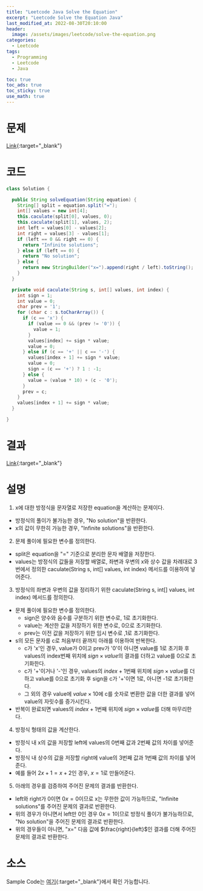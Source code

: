 ```yaml
---
title: "Leetcode Java Solve the Equation"
excerpt: "Leetcode Solve the Equation Java"
last_modified_at: 2022-08-30T20:10:00
header:
  image: /assets/images/leetcode/solve-the-equation.png
categories:
  - Leetcode
tags:
  - Programming
  - Leetcode
  - Java

toc: true
toc_ads: true
toc_sticky: true
use_math: true
---
```

# 문제
[Link](https://leetcode.com/problems/solve-the-equation/){:target="_blank"}

# 코드
```java
class Solution {

  public String solveEquation(String equation) {
    String[] split = equation.split("=");
    int[] values = new int[4];
    this.caculate(split[0], values, 0);
    this.caculate(split[1], values, 2);
    int left = values[0] - values[2];
    int right = values[3] - values[1];
    if (left == 0 && right == 0) {
      return "Infinite solutions";
    } else if (left == 0) {
      return "No solution";
    } else {
      return new StringBuilder("x=").append(right / left).toString();
    }
  }

  private void caculate(String s, int[] values, int index) {
    int sign = 1;
    int value = 0;
    char prev = '1';
    for (char c : s.toCharArray()) {
      if (c == 'x') {
        if (value == 0 && (prev != '0')) {
          value = 1;
        }
        values[index] += sign * value;
        value = 0;
      } else if (c == '+' || c == '-') {
        values[index + 1] += sign * value;
        value = 0;
        sign = (c == '+') ? 1 : -1;
      } else {
        value = (value * 10) + (c - '0');
      }
      prev = c;
    }
    values[index + 1] += sign * value;
  }

}
```

# 결과
[Link](https://leetcode.com/submissions/detail/787084478/){:target="_blank"}

# 설명
1. x에 대한 방정식을 문자열로 저장한 equation을 계산하는 문제이다.
- 방정식의 풀이가 불가능한 경우, "No solution"을 반환한다.
- x의 값이 무한히 가능한 경우, "Infinite solutions"을 반환한다.

2. 문제 풀이에 필요한 변수를 정의한다.
- split은 equation을 "=" 기준으로 분리한 문자 배열을 저장한다.
- values는 방정식의 값들을 저장할 배열로, 좌변과 우변의 x와 상수 값을 차례대로 3번에서 정의한 caculate(String s, int[] values, int index) 메서드를 이용하여 넣어준다.

3. 방정식의 좌변과 우변의 값을 정리하기 위한 caculate(String s, int[] values, int index) 메서드를 정의한다.
- 문제 풀이에 필요한 변수를 정의한다.
  - sign은 양수와 음수를 구분하기 위한 변수로, 1로 초기화한다.
  - value는 계산한 값을 저장하기 위한 변수로, 0으로 초기화한다.
  - prev는 이전 값을 저장하기 위한 임시 변수로 ,1로 초기화한다.
- s의 모든 문자를 c로 처음부터 끝까지 아래를 이용하여 반복한다.
  - c가 'x'인 경우, value가 0이고 prev가 '0'이 아니면 value를 1로 초기화 후 values의 index번째 위치에 $sign \times value$의 결과를 더하고 value를 0으로 초기화한다.
  - c가 '+'이거나 '-'인 경우, values의 $index + 1$번째 위치에 $sign \times value$를 더하고 value를 0으로 초기화 후 sign을 c가 '+'이면 1로, 아니면 -1로 초기화한다.
  - 그 외의 경우 value에 $value \times 10$에 c를 숫자로 변환한 값을 더한 결과를 넣어 value의 자릿수를 증가시킨다.
- 반복이 완료되면 values의 $index + 1$번째 위치에 $sign \times value$를 더해 마무리한다.

4. 방정식 형태의 값을 계산한다.
- 방정식 내 x의 값을 저장할 left에 values의 0번째 값과 2번째 값의 차이를 넣어준다.
- 방정식 내 상수의 값을 저장할 right에 value의 3번째 값과 1번째 값의 차이를 넣어준다.
- 예를 들어 $2x + 1 = x + 2$인 경우, $x = 1$로 만들어준다.

5. 아래의 경우를 검증하여 주어진 문제의 결과를 반환한다.
- left와 right가 0이면 $0x = 0$이므로 x는 무한한 값이 가능하므로, "Infinite solutions"를 주어진 문제의 결과로 반환한다.
- 위의 경우가 아니면서 left만 0인 경우 $0x = 1$이므로 방정식 풀이가 불가능하므로, "No solution"을 주어진 문제의 결과로 반환한다.
- 위의 경우들이 아니면, "x=" 다음 값에 $\frac{right}{left}$인 결과를 더해 주어진 문제의 결과로 반환한다.

# 소스
Sample Code는 [여기](https://github.com/GracefulSoul/leetcode/blob/master/src/main/java/gracefulsoul/problems/SolveTheEquation.java){:target="_blank"}에서 확인 가능합니다.